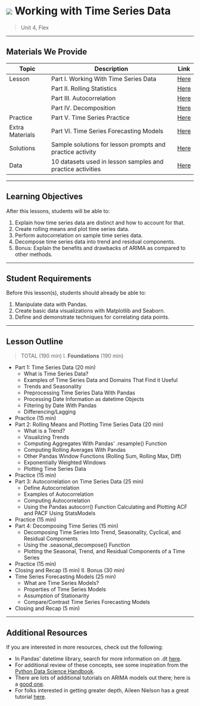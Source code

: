 # ![](https://ga-dash.s3.amazonaws.com/production/assets/logo-9f88ae6c9c3871690e33280fcf557f33.png) Working with Time Series Data

> Unit 4, Flex

---

## Materials We Provide

| Topic | Description | Link |
| --- | --- | --- |
| Lesson | Part I. Working With Time Series Data | [Here](./01_time_series.ipynb) |
|  | Part II. Rolling Statistics | [Here](./02_rolling_statistics.ipynb) |
|  | Part III. Autocorrelation | [Here](./03_autocorrelation.ipynb) |
|  | Part IV. Decomposition | [Here](./04_decomposition.ipynb) |
| Practice  | Part V. Time Series Practice | [Here](./05_independent_practice.ipynb) |
| Extra Materials | Part VI. Time Series Forecasting Models | [Here](./extra-materials/time_series_models.ipynb) |
| Solutions  | Sample solutions for lesson prompts and practice activity | [Here](./solutions/) |
| Data | 10 datasets used in lesson samples and practice activities | [Here](./datasets/) |


---

## Learning Objectives

After this lessons, students will be able to:

1. Explain how time series data are distinct and how to account for that.
2. Create rolling means and plot time series data.
3. Perform autocorrelation on sample time series data.
4. Decompose time series data into trend and residual components.
5. Bonus: Explain the benefits and drawbacks of ARIMA as compared to other methods.

---

## Student Requirements

Before this lesson(s), students should already be able to:

1. Manipulate data with Pandas.
2. Create basic data visualizations with Matplotlib and Seaborn.
3. Define and demonstrate techniques for correlating data points.

---

## Lesson Outline

> TOTAL (190 min)
I. **Foundations** (190 min)
* Part 1: Time Series Data (20 min)
    * What is Time Series Data?
    * Examples of Time Series Data and Domains That Find it Useful
    * Trends and Seasonality
    * Preprocessing Time Series Data With Pandas
    * Processing Date Information as datetime Objects
    * Filtering by Date With Pandas
    * Differencing/Lagging
* Practice (15 min)
* Part 2: Rolling Means and Plotting Time Series Data (20 min)
    * What is a Trend?
    * Visualizing Trends
    * Computing Aggregates With Pandas' .resample() Function
    * Computing Rolling Averages With Pandas
    * Other Pandas Window Functions (Rolling Sum, Rolling Max, Diff)
    * Exponentially Weighted Windows
    * Plotting Time Series Data
* Practice (15 min)
* Part 3: Autocorrelation on Time Series Data (25 min)
    * Define Autocorrelation
    * Examples of Autocorrelation
    * Computing Autocorrelation
    * Using the Pandas autocorr() Function
Calculating and Plotting ACF and PACF Using StatsModels
* Practice (15 min)
* Part 4: Decomposing Time Series (15 min)
    * Decomposing Time Series Into Trend, Seasonality, Cyclical, and Residual Components
    * Using the .seasonal_decompose() Function
    * Plotting the Seasonal, Trend, and Residual Components of a Time Series
* Practice (15 min)
* Closing and Recap (5 min)
II. Bonus (30 min)
* Time Series Forecasting Models (25 min)
    * What are Time Series Models?
    * Properties of Time Series Models
    * Assumption of Stationarity
    * Compare/Contrast Time Series Forecasting Models
* Closing and Recap (5 min)

---


## Additional Resources

If you are interested in more resources, check out the following:
* In Pandas' datetime library, search for more information on .dt [here](http://pandas.pydata.org/pandas-docs/stable/api.html).
* For additional review of these concepts, see some inspiration from the [Python Data Science Handbook](https://jakevdp.github.io/PythonDataScienceHandbook/03.11-working-with-time-series.html).
* There are lots of additional tutorials on ARIMA models out there; here is a [good one](http://www.statsref.com/HTML/index.html?arima.html).
* For folks interested in getting greater depth, Aileen Nielson has a great tutorial [here](https://www.youtube.com/watch?v=zmfe2RaX-14).
